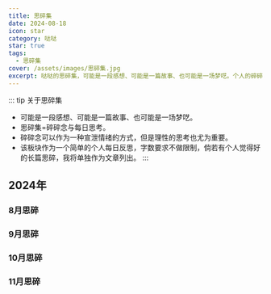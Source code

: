 ```yaml
---
title: 思碎集
date: 2024-08-18
icon: star
category: 哒哒
star: true
tags:
  - 思碎集
cover: /assets/images/思碎集.jpg
excerpt: 哒哒的思碎集，可能是一段感想、可能是一篇故事、也可能是一场梦呓。个人的碎碎念与每日反思板块。
---
```


::: tip 关于思碎集
- 可能是一段感想、可能是一篇故事、也可能是一场梦呓。
- 思碎集=碎碎念与每日思考。
- 碎碎念可以作为一种宣泄情绪的方式，但是理性的思考也尤为重要。
- 该板块作为一个简单的个人每日反思，字数要求不做限制，倘若有个人觉得好的长篇思碎，我将单独作为文章列出。
:::

## 2024年

### 8月思碎

<LittleTalk arr='[
    {"time": "2024-08-18", "content": "今天全国计算机设计大赛人工智能赛道也已经顺利结束了，班上有同学成功拿下了国一，对于他们的付出拿下的成就我表示由衷的祝贺🎉🎉。心里暗暗有些酸痛😎，不过也没有什么特别灰心的，来年再战！"},
	{"time": "2024-08-20", "content": "黑猴今天开测了，祝国产3A游戏越来越多、越来越好，内容也多元化起来！可惜俺没得能力拿下，以后补票。🫡"},
    {"time": "2024-08-20", "content": "黑猴很好玩，使我的金箍棒旋转。家庭共享游玩同学的，无奈打了一晚的佛脸大老鼠（幽魂）。悲哉！"},
    {"time": "2024-08-23", "content": "今天顺利通关黑猴第二章，虎先锋算是给猴头撑死的！"},
	{"time": "2024-08-27", "content": "今天和同学（丁）去看了《异形：夺命舰》，但是不小心买成4D了！影院空旷就四个人，椅子很摇，机箱风很大，感觉有种被异形追着咬的推背感，体验感拉满了！😨😭"},
	{"time": "2024-08-28", "content": "焦焦只是想保护莱利，她有着很强的分析能力和处事计划，但也很弱小。所有的情绪都是为了自己更好，我们不能去束缚禁锢任何一个，去学会爱自己，去善用和发现情绪的价值。——摘想自《头脑特工队2》"},
	{"time":"2024-08-29","content":"今天读完了《认知觉醒》，其中书的结尾是关于写好每日反思的内容，作者特别提到了写每日反思要与碎碎念区别开来，不然就变成了纯粹的情绪宣泄，于是我就在想，是否要取消碎碎念板块，改为每日反思呢？emm…… 还是留下来好了，作为一个情绪的宣泄口吧，同时也可以将每日反思整合进来。我想到了一个好名字，就叫”思碎集“吧"},
	{"time":"2024-08-30 阅读感悟","content":"关于《认知觉醒》一书，给我的启发很多。我认为贯穿全书的一个中心论点就是：结合自己的感性与理性去认知世界。人的大脑分为理性和感性两个脑区，理性有着沉着的处事能力，但缺乏力量，容易被感性打倒；感性拥有原始以来的本能，但缺乏现代社会的长远思考能力。我们要学会将二者结合，利用理性的辩思和感性的驱动力去认识自我、改变自我！同时，书中对于学习和行动做了许多方法论的指导，譬如”早冥读写跑“等方面的知识和方法。重要的是我们要将方法论转化为行动，唯有行动才能带来真正的改变！全书语调自然，作者用通俗的口吻像一位朋友一般讲述自己的思考，令我受益匪浅，在此对周岭先生表示感谢！我将用实际的行动去论证书中的内容。"},
	{"time":"2024-08-30","content":"2022年开始我就步入了无纸化学习中，大部分的课堂书籍和资料我都能够找到电子版，也形成了一套自己的找电子书方法。唯独一样我无法立即找到电子版——新出版的书籍。新书普遍管理严格，相应的电子版只能靠自己手动拍照转换为pdf，这一步骤实在是效率极低，我在想是否要重新回归纸本呢？或者用更快速的录入方式，可惜天下没有白嫖的午餐。我想可以只重点录入我需要的，毕竟一本书的知识点不是完全能通读和记录的，我要找到的是自己有所感悟和当下理解最深刻的。"},
	{"time":"2024-08-31 月末总结","content":"说是月末总结，不如作为假期总结。暑期看完两本书，一本课内的《Spring Boot 企业级开发教程》、一本课外的《认知觉醒》。共去影院看了三场电影，第一部《神偷奶爸4》（大型吃情怀大烂片）、第二部《死侍3》（情怀彩蛋拉满趣味十足）、第三部《异形：夺命舰》（低成本精良恐怖惊悚片）。假期大部分时间都宅在家里，虽然没有出游，但我也算畅游书本。同时完成了博客搭建，写了26篇文章。还看了3季的美剧《浴血黑帮 1-6季》（民风淳朴伯明翰，十佳青年谢尔比）。游戏尚未有通关的，但是见证了《黑神话：悟空》在中国3A游戏领域的重要里程碑。假期匆匆、转眼步入学业，沉下心来，继续出发！"}
]'></LittleTalk>

### 9月思碎

<LittleTalk arr='[
    {"time": "2024-09-01 阅读感悟", "content": "本月开始阅读新书《布鲁克林有棵树》，弗兰茜给我的第一印象是一位既有孩童般的纯真又有大人一般成熟思维的女孩，生活的贫穷没有击垮她的意志，她以一种独有的思维方式去认识生活，去体会生活的富足，去给予她的亲人不属于她这个阶段的关心和体贴。她对生活的认真和未来的向往使我感动！也许我也可以向她一样，去换一个视角对待生活的困苦，就有不同的体会了。"},
    {"time":"2024-09-02","content":"终于见到了本学期的专业课老师，虽然马院去年4月份就认识并且加了微信，但是却没有怎么沟通过，这次她负责我们计组的教学，第一次体验到了她的授课氛围，轻松中带着些许压力，知识点抽丝剥茧层层递进，充满趣味。她的身上有一种活力，也许匹配不上她的年龄，但却是我想要一直拥有的，一种向上的态度。"},
    {"time":"2024-09-08","content":"一周小结：充实快乐，忙里偷闲，开学事务繁多，要心平气和合理规划，善用工具，提高效率！"},
    {"time":"2024-09-15","content":"中秋假日，第二周末，宜总结。成功度过开学最忙的一周，完成各类资料的收集统计。《布鲁克林有棵树》也已阅读过半！"},
    {"time":"2024-09-17 阅读感悟","content":"中秋假期补完去年未读完的《少年抑郁症》，之所以今年读完，一是终于能够沉下心来远离浮躁、二是书的内容带有着压抑且窒息的描写。全书由十三位患者的自述组成，他们带着不同的身份、不同的阶级，讲诉着围绕家庭而产生的相同的心理问题。抑郁的产生原因有很多种，如父母离异、亲人的恶语恶行、校园暴力、社会偏见等等，一般不会由单一的原因产生，都是在多重因素的包裹下被击倒而爆发，这多重原因中往往逃不掉家庭这一层的困扰。心理学家阿德勒说：”幸福的童年治愈一生，不幸的童年用一生来治愈“。进入现代社会，伴随着经济快速发展和社会内卷等现状，家庭中儿童、青少年的心理问题日益突出，我们缺乏对儿童、青少年心理层面的关照，正如书中所言：人的问题在童年，童年的问题在家庭，家庭的问题在父母。然而，父母的问题在认知！当下，于我，能做到的就是照顾好自己的心理健康，对于无法和解的家庭矛盾，可以隔绝或者远离。于社会，我希望大家对抑郁症有更多的认识，而不是将其视为矫情、软弱的表现，他们也是含苞待放的花朵，需要阳光和雨水的滋润。“未经他人苦，莫劝他人善”，对于身边患有抑郁症的人，我们能做的就是倾听，不要试图去规劝，不然容易适得其反。最后，照顾好自己，生命本来就是一个过程，去享受它。"},
    {"time":"2024-09-23","content":"好饿！今天来听个小众会议，黄院打算专门开一个AI赋能创业项目班，但是会冲掉正常的课程安排，这件事我觉得有待考量。重点是黄院呀，我好饿，不想听空头支票。"},
    {"time":"2024-09-25","content":"准备新增一个Demo练手板块，不能总是拘束于总结知识点，而不练习代码。"},
    {"time":"2024-09-25","content":"如今AI发展越来越迅速，大部分人都集中在发展生成式AI，对于如何防范AI制造的诈骗还缺少多样的技术手段。好在平时跟父母亲戚都是使用家乡方言进行沟通，比较小众，AI视频和声音克隆的方式进行诈骗暂时影响不到我，不过未来就不知道了，希望各大软件商能从入口处先对AI作品和音频进行识别和标注出来。个人要加强防范意识才是最重要的。"},
    {"time":"2024-09-27 阅读感悟","content":"再见，弗兰茜！临近月末，总算是把《布鲁克林有棵树》读完了。很爱这本书，它教会了我用一种不同的态度去接纳和理解自己的生活，去发现和探索自己的人生，去作一棵向阳而生的天堂树！"},
    {"time":"2024-09-30 月末总结","content":"九月，看完了两本书，阅读了共26个小时24分钟，写了六篇笔记，同时对其他的笔记进行了一些扩充和修改。睡眠良好，日均睡眠7小时左右。未来继续保持。开学一月，把时间和心情忙的零零碎碎，但至少，有收获！"}
]'></LittleTalk>

### 10月思碎

<LittleTalk arr='[
	{"time":"2024-10-01 国庆快乐","content":"国庆节快乐！家国安康！趁着放假，看了部喜剧——《抓娃娃》。有人说这部电影最应该看到的人是做父母的，我觉得无论是作为父母还是子女都有看的理由。这是一部喜剧，也是一部“悲剧”！父母该不该为孩子去做全部的选择? 孩子是不是只有穷养才能飞黄腾达? 我想不是的，至少这不全对！"},
	{"time":"2024-10-02","content":"今天终于看完了《浴血黑帮》第六季。想好好写个评价呢，但是确实有点难下手。本剧的服化道和镜头真是绝配，有种让人爱上和想穿西装的感觉。纵观六季的剧情，汤米真可谓令人痴迷，那股黑帮的狠与辣，略带阴郁却迷人的双眼，饱受战争摧残的心灵和对财富的痴与迷都集中展现在他身上。不愧是饰演奥本海默的男人——墨菲。每一季的剧情都各有优点，总能让人有深入看下去的欲望。但部分情节不能进行深究，毕竟剧情是架空的，存在虚构历史的部分。对于谢尔比家族和剃刀党，有许多的重要人物，他们各有特点，剧情塑造也相当不错，只可惜本人文采有限，还望有心人亲自去观赏此剧。"},
	{"time":"2024-10-10","content":"国庆假期已过，还请继续努力呀！假期中后期在看2001年上映的美剧《兄弟连》。01年能有这样的剧着实令人惊叹。E连的故事值得歌颂！自D日开始，从诺曼底登录一直到挺进德国腹地，都存在着E连的身影。"},
	{"time":"2024-10-25","content":"十月已过一大半，很抱歉这段时间没有写思碎和文章。由于换季流感，生病两周，最近好许。后续将加速补充内容，调整状态。"},
	{"time":"2024-10-27","content":"考虑编写一个网页版的2048，但是是单词版的，每局根据词根或者词义进阶挑选几个单词作为基础的组合，通过中文和英文碰撞升阶为一个新的具有关联的单词，直到合成对应的最大词为止。希望这个想法还没有人实践，这段时间可以考虑用JS实现一下，先从最基本的2048开始。网上的2048单词版是通过字母组合来完成的，我觉得对于记忆单词的关联性有所缺乏，同时没有选择性的去刻意练习。"},
	{"time":"2024-10-27","content":"今天看完了《兄弟连》！令我感慨和深思。战争给每一位战士留下了什么？梦魇和精神创伤。给平民百姓又带来了什么？苦难和别离。战争给个体带来的总是无尽的痛苦。"},
	{"time":"2024-10-27","content":"都“一把年纪”了，看个动画片还泪眼婆裟的。梦工厂不愧是梦工厂。虽然也是讲机器人，但是相比迪士尼的瓦力还是差了一道水准。故事节奏很快，主线完整，但是有些部分仍需雕琢，也许是篇幅有限，比如人类部分的情节就很匮乏，可能需要突出《荒野机器人》这个标题吧。有些镜头展示了人类社会的现状，比如金门大桥被海洋覆盖，预示着海平面上升。中间罗斯机器人抚养大雁小布点的情节令人感动，但是结局如果贴合现实的话，多少会令人细思极恐，想象一下，一个懂得情感和爱为何物的机器人伪装在人类之中，谁知道会带来什么呢？电影对于如何获取爱的方式，是通过母亲这一身份去唤醒的，当然这样的想法贴合到人工智能领域或许还有待商榷，刚好最近在阅读一本关于人工智能的书《智慧的疆界：从图灵机到人工智能》，对于通用人工智能的发展和获取情感这一方面，现实世界还需要各个领域的科学家持续推进。"},
	{"time":"2024-11-8","content":"哎呀！不知不觉都十一月份多了，十月份的总结还没有写。十月总体状态呈现严重下滑趋势，无论是学习还是身体状态。人总是这样，总是为一件事努力一阵，见不到效果后就逐渐停滞下来。首先，我不能对自己自责，这是情绪无法控制理智导致的；其次，我要降低一些预期，同时，添加一些压力，让自己离开舒适区，重新回到压力边缘。11月好好恢复过来！"}
]'></LittleTalk>

### 11月思碎

<LittleTalk arr='[
	{"time":"2024-11-11","content":"十月份犯了一个阅读上的错误，尝试去阅读超出自己学习范畴和能力的书，导致阅读体验严重下降、阅读兴趣逐渐丧失。本月打算先将那本令我读来感到些许晦涩的书放一放，阅读一本相对来说更容易掌握的书。当然，阅读一本相对有含金量和偏原理的书也是需要一个更加宽松的时间和良好的精神状态的！"}
]'></LittleTalk>